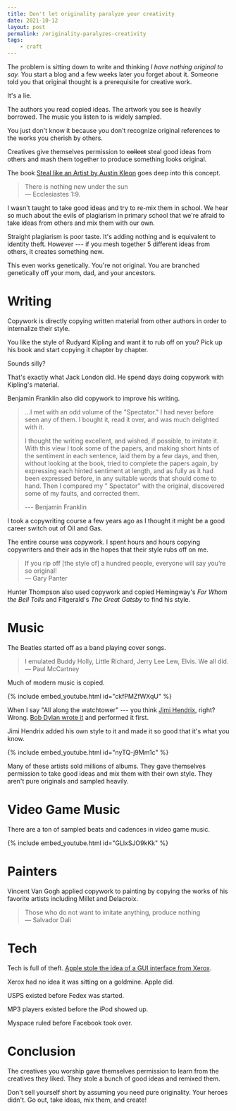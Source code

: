 ```yaml
---
title: Don't let originality paralyze your creativity
date: 2021-10-12
layout: post
permalink: /originality-paralyzes-creativity
tags:
    - craft
---
```


The problem is sitting down to write and thinking *I have nothing original to say.* 
You start a blog and a few weeks later you forget about it. 
Someone told you that original thought is a prerequisite for creative work.

It's a lie.

The authors you read copied ideas.
The artwork you see is heavily borrowed.
The music you listen to is widely sampled.

You just don't know it because you don't recognize original references to the works you cherish by others.

Creatives give themselves permission to ~~collect~~ steal good ideas from others and mash them together to produce something looks original.

The book [Steal like an Artist by Austin Kleon](https://www.nikitakazakov.com/books/steal-like-an-artist/) goes deep into this concept.

> There is nothing new under the sun  
> — Ecclesiastes 1:9.

I wasn't taught to take good ideas and try to re-mix them in school. We hear so much about the evils of plagiarism in primary school that we're afraid to take ideas from others and mix them with our own.

Straight plagiarism is poor taste. It's adding nothing and is equivalent to identity theft. However --- if you mesh together 5 different ideas from others, it creates something new.

This even works genetically. You're not original. You are branched genetically off your mom, dad, and your ancestors.

# Writing

Copywork is directly copying written material from other authors in order to internalize their style.

You like the style of Rudyard Kipling and want it to rub off on you? 
Pick up his book and start copying it chapter by chapter.

Sounds silly?

That's exactly what Jack London did. He spend days doing copywork with Kipling's material.

Benjamin Franklin also did copywork to improve his writing.

>...I met with an odd volume of the "Spectator." I had never before seen any of them. I bought it, read it over, and was much delighted with it.
>
>I thought the writing excellent, and wished, if possible, to imitate it. With this view I took some of the papers, and making short hints of the sentiment in each sentence, laid them by a few days, and then, without looking at the book, tried to complete the papers again, by expressing each hinted sentiment at length, and as fully as it had been expressed before, in any suitable words that should come to hand. Then I compared my " Spectator" with the original, discovered some of my faults, and corrected them.
> 
>--- Benjamin Franklin

I took a copywriting course a few years ago as I thought it might be a good career switch out of Oil and Gas.

The entire course was copywork. I spent hours and hours copying copywriters and their ads in the hopes that their style rubs off on me.

> If you rip off [the style of] a hundred people, everyone will say you’re so original!  
> — Gary Panter

Hunter Thompson also used copywork and copied Hemingway's *For Whom the Bell Tolls* and Fitgerald's *The Great Gatsby* to find his style.

# Music
The Beatles started off as a band playing cover songs.

>I emulated Buddy Holly, Little Richard, Jerry Lee Lew, Elvis. We all did.  
— Paul McCartney

Much of modern music is copied.

{% include embed_youtube.html id="ckfPMZfWXqU" %}

When I say "All along the watchtower" --- you think [Jimi Hendrix](https://www.youtube.com/watch?v=TLV4_xaYynY), right? Wrong. [Bob Dylan wrote it](https://www.youtube.com/watch?v=bT7Hj-ea0VE) and performed it first.

Jimi Hendrix added his own style to it and made it so good that it's what you know.

{% include embed_youtube.html id="nyTQ-j9Mm1c" %}

Many of these artists sold millions of albums. They gave themselves permission to take good ideas and mix them with their own style. They aren't pure originals and sampled heavily.

# Video Game Music

There are a ton of sampled beats and cadences in video game music.

{% include embed_youtube.html id="GLlxSJO9kKk" %}

# Painters

Vincent Van Gogh applied copywork to painting by copying the works of his favorite artists including Millet and Delacroix.

> Those who do not want to imitate anything, produce nothing  
> — Salvador Dali

# Tech

Tech is full of theft. [Apple stole the idea of a GUI interface from Xerox](https://youtu.be/T0Z73Zbtlyg?t=662).

Xerox had no idea it was sitting on a goldmine. Apple did.

USPS existed before Fedex was started.

MP3 players existed before the iPod showed up.

Myspace ruled before Facebook took over.

# Conclusion

The creatives you worship gave themselves permission to learn from the creatives they liked.
They stole a bunch of good ideas and remixed them.

Don't sell yourself short by assuming you need pure originality. Your heroes didn't. Go out, take ideas, mix them, and create!